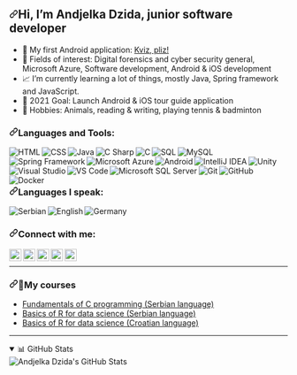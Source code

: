<h2><a id="user-content-im-andjelka-dzida-junior-software-developer" class="anchor" aria-hidden="true" href="#im-andjelka-dzida-junior-software-developer"><svg class="octicon octicon-link" viewBox="0 0 16 16" version="1.1" width="16" height="16" aria-hidden="true"><path fill-rule="evenodd" d="M7.775 3.275a.75.75 0 001.06 1.06l1.25-1.25a2 2 0 112.83 2.83l-2.5 2.5a2 2 0 01-2.83 0 .75.75 0 00-1.06 1.06 3.5 3.5 0 004.95 0l2.5-2.5a3.5 3.5 0 00-4.95-4.95l-1.25 1.25zm-4.69 9.64a2 2 0 010-2.83l2.5-2.5a2 2 0 012.83 0 .75.75 0 001.06-1.06 3.5 3.5 0 00-4.95 0l-2.5 2.5a3.5 3.5 0 004.95 4.95l1.25-1.25a.75.75 0 00-1.06-1.06l-1.25 1.25a2 2 0 01-2.83 0z"></path></svg></a>Hi, I’m Andjelka Dzida, junior software developer</h2>
<ul>
  <li style="unicode-bidi: isolate; font-variant-numeric: tabular-nums; text-transform: none; text-indent: 0px !important; text-align: start !important; text-align-last: start !important;"> 📱 My first Android application: <a href="https://play.google.com/store/apps/details?id=andjelka.kvizpliz" rel="nofollow" alt="Kviz, pliz">Kviz, pliz!</a></li>
  <li style="unicode-bidi: isolate; font-variant-numeric: tabular-nums; text-transform: none; text-indent: 0px !important; text-align: start !important; text-align-last: start !important;"> 👀 Fields of interest: Digital forensics and cyber security general, Microsoft Azure, Software development, Android & iOS development </li>
 <li style="unicode-bidi: isolate; font-variant-numeric: tabular-nums; text-transform: none; text-indent: 0px !important; text-align: start !important; text-align-last: start !important;"> 📈 I’m currently learning a lot of things, mostly Java, Spring framework and JavaScript. </li>
 <li style="unicode-bidi: isolate; font-variant-numeric: tabular-nums; text-transform: none; text-indent: 0px !important; text-align: start !important; text-align-last: start !important;"> 🚀 2021 Goal: Launch Android & iOS tour guide application</li> 
 <li style="unicode-bidi: isolate; font-variant-numeric: tabular-nums; text-transform: none; text-indent: 0px !important; text-align: start !important; text-align-last: start !important;"> 🏸 Hobbies: Animals, reading & writing, playing tennis & badminton</li>
</ul>

<h3><a id="user-content-languages-and-tools" class="anchor" aria-hidden="true" href="#languages-and-tools"><svg class="octicon octicon-link" viewBox="0 0 16 16" version="1.1" width="16" height="16" aria-hidden="true"><path fill-rule="evenodd" d="M7.775 3.275a.75.75 0 001.06 1.06l1.25-1.25a2 2 0 112.83 2.83l-2.5 2.5a2 2 0 01-2.83 0 .75.75 0 00-1.06 1.06 3.5 3.5 0 004.95 0l2.5-2.5a3.5 3.5 0 00-4.95-4.95l-1.25 1.25zm-4.69 9.64a2 2 0 010-2.83l2.5-2.5a2 2 0 012.83 0 .75.75 0 001.06-1.06 3.5 3.5 0 00-4.95 0l-2.5 2.5a3.5 3.5 0 004.95 4.95l1.25-1.25a.75.75 0 00-1.06-1.06l-1.25 1.25a2 2 0 01-2.83 0z"></path></svg></a>Languages and Tools:</h3>

<!--HTML-->
<img src="https://img.icons8.com/color/36/000000/html-5.png" align="left" alt="HTML"/>

<!--CSS-->
<img src="https://img.icons8.com/color/36/000000/css3.png" align="left" alt="CSS"/>

<!--Java-->
<img src="https://img.icons8.com/color/36/000000/java-coffee-cup-logo.png" align="left" alt="Java"/>

<!--C#-->
<img src="https://img.icons8.com/color/36/000000/c-sharp-logo.png" align="left" alt="C Sharp"/>

<!--C-->
<img src="https://img.icons8.com/color/36/000000/c-programming.png" align="left" alt="C"/>

<!--SQL-->
<img src="https://img.icons8.com/ios/36/000000/database.png" align="left" alt="SQL"/>

<!--MySQL-->
<img src="https://img.icons8.com/fluent/36/000000/mysql-logo.png" align="left" alt="MySQL"/>

<!--Spring-->
<img src="https://img.icons8.com/color/36/000000/spring-logo.png" align="left" alt="Spring Framework"/>

<!--Azure-->
<img src="https://img.icons8.com/color/36/000000/azure-1.png" align="left" alt="Microsoft Azure"/>

<!-- Android -->
<img src="https://img.icons8.com/color/36/000000/android-os.png" align="left" alt="Android"/>

<!--IntelliJ IDEA -->
<img src="https://img.icons8.com/color/36/000000/intellij-idea.png" align="left" alt="IntelliJ IDEA"/>

<!--Unity-->
<img src="https://img.icons8.com/ios-filled/36/000000/unity.png" align="left" alt="Unity"/>

<!--Visual Studio-->
<img src="https://img.icons8.com/fluent/36/000000/visual-studio-2019.png" align="left" alt="Visual Studio"/>

<!--VS Code-->
<img src="https://img.icons8.com/fluent/36/000000/visual-studio-code-2019.png" align="left" alt="VS Code"/>

<!--MS SQL Server-->
<img src="https://img.icons8.com/color/36/000000/microsoft-sql-server.png" align="left" alt="Microsoft SQL Server"/>

<!--Git-->
<img src="https://img.icons8.com/color/36/000000/git.png" align="left" alt="Git"/>

<!--GitHub-->
<img src="https://img.icons8.com/ios-glyphs/36/000000/github.png" align="left" alt="GitHub"/>

<!--Docker-->
<img src="https://img.icons8.com/color/36/000000/docker.png" align="left" alt="Docker"/><br>

<!--Languages I speak-->
<br><h3><a id="user-content-languages-I-speak" class="anchor" aria-hidden="true" href="#languages-I-speak"><svg class="octicon octicon-link" viewBox="0 0 16 16" version="1.1" width="16" height="16" aria-hidden="true"><path fill-rule="evenodd" d="M7.775 3.275a.75.75 0 001.06 1.06l1.25-1.25a2 2 0 112.83 2.83l-2.5 2.5a2 2 0 01-2.83 0 .75.75 0 00-1.06 1.06 3.5 3.5 0 004.95 0l2.5-2.5a3.5 3.5 0 00-4.95-4.95l-1.25 1.25zm-4.69 9.64a2 2 0 010-2.83l2.5-2.5a2 2 0 012.83 0 .75.75 0 001.06-1.06 3.5 3.5 0 00-4.95 0l-2.5 2.5a3.5 3.5 0 004.95 4.95l1.25-1.25a.75.75 0 00-1.06-1.06l-1.25 1.25a2 2 0 01-2.83 0z"></path></svg></a>Languages I speak:</h3>

<img src="https://img.icons8.com/color/36/000000/serbia.png" align="left" alt="Serbian"/>
<img src="https://img.icons8.com/color/36/000000/great-britain.png" align="left" alt="English"/>
<img src="https://img.icons8.com/color/36/000000/germany.png" align="left" alt="Germany"/>
<br>
<!-- Social networks -->
<h3><a id="user-content-connect-with-me" class="anchor" aria-hidden="true" href="#connect-with-me"><svg class="octicon octicon-link" viewBox="0 0 16 16" version="1.1" width="16" height="16" aria-hidden="true"><path fill-rule="evenodd" d="M7.775 3.275a.75.75 0 001.06 1.06l1.25-1.25a2 2 0 112.83 2.83l-2.5 2.5a2 2 0 01-2.83 0 .75.75 0 00-1.06 1.06 3.5 3.5 0 004.95 0l2.5-2.5a3.5 3.5 0 00-4.95-4.95l-1.25 1.25zm-4.69 9.64a2 2 0 010-2.83l2.5-2.5a2 2 0 012.83 0 .75.75 0 001.06-1.06 3.5 3.5 0 00-4.95 0l-2.5 2.5a3.5 3.5 0 004.95 4.95l1.25-1.25a.75.75 0 00-1.06-1.06l-1.25 1.25a2 2 0 01-2.83 0z"></path></svg></a>Connect with me:</h3>
<!-- Gmail -->
<a href="mailto:andjelkadzida@gmail.com" rel="nofollow">
<img align="left" width="22px" src="https://cdn.jsdelivr.net/npm/simple-icons@3.13.0/icons/gmail.svg" style="max-width:100%;">
</a>
<!-- Youtube -->
<a href="https://www.youtube.com/channel/UCJlG-Mad7yhU5BV40MCwQzQ" rel="nofollow">
<img align="left" alt="Andjelka Dzida YouTube" width="22px" src="https://camo.githubusercontent.com/6645c4c313a1f4f0032cd1c5e5fd0033417104a7a282fed4cafdca8ac2a1ab33/68747470733a2f2f63646e2e6a7364656c6976722e6e65742f6e706d2f73696d706c652d69636f6e734076332f69636f6e732f796f75747562652e737667" data-canonical-src="https://cdn.jsdelivr.net/npm/simple-icons@v3/icons/youtube.svg" style="max-width:100%;">
</a>
<!-- Facebook -->
<a href="https://www.facebook.com/andjelkadzida/" rel="nofollow"><img align="left" alt="Andjelka Dzida Facebook" width="22px" src="https://cdn.jsdelivr.net/npm/simple-icons@3.13.0/icons/facebook.svg" style="max-width:100%;"></a>
<!-- LinkedIn -->
<a href="https://linkedin.com/in/andjelkadzida" rel="nofollow"><img align="left" alt="Andjelka Dzida LinkedIn" width="22px" src="https://camo.githubusercontent.com/d659d2bac00c01b42bffbae84bdc121e828b8fecd5b4949ffa2575f5d9e4a371/68747470733a2f2f63646e2e6a7364656c6976722e6e65742f6e706d2f73696d706c652d69636f6e734076332f69636f6e732f6c696e6b6564696e2e737667" data-canonical-src="https://cdn.jsdelivr.net/npm/simple-icons@v3/icons/linkedin.svg" style="max-width:100%;"></a>
<!-- Instragram -->
<a href="https://instagram.com/andjelkadzida" rel="nofollow"><img align="left" alt="Andjelka Dzida Instagram" width="22px" src="https://camo.githubusercontent.com/c80f9763ed06d4ab9fbcc1a74b8b74cd95e4c7f82d3f1f70233994f236a0faeb/68747470733a2f2f63646e2e6a7364656c6976722e6e65742f6e706d2f73696d706c652d69636f6e734076332f69636f6e732f696e7374616772616d2e737667" data-canonical-src="https://cdn.jsdelivr.net/npm/simple-icons@v3/icons/instagram.svg" style="max-width:100%;"></a><br>

<!--Break-->
<hr>

<!--My Courses section-->
<h3>
<a id="user-content--my-courses" class="anchor" aria-hidden="true" href="#-my-courses">
<svg class="octicon octicon-link" viewBox="0 0 16 16" version="1.1" width="16" height="16" aria-hidden="true"><path fill-rule="evenodd" d="M7.775 3.275a.75.75 0 001.06 1.06l1.25-1.25a2 2 0 112.83 2.83l-2.5 2.5a2 2 0 01-2.83 0 .75.75 0 00-1.06 1.06 3.5 3.5 0 004.95 0l2.5-2.5a3.5 3.5 0 00-4.95-4.95l-1.25 1.25zm-4.69 9.64a2 2 0 010-2.83l2.5-2.5a2 2 0 012.83 0 .75.75 0 001.06-1.06 3.5 3.5 0 00-4.95 0l-2.5 2.5a3.5 3.5 0 004.95 4.95l1.25-1.25a.75.75 0 00-1.06-1.06l-1.25 1.25a2 2 0 01-2.83 0z"></path></svg></a><g-emoji class="g-emoji" alias="closed_book" fallback-src="https://github.githubassets.com/images/icons/emoji/unicode/1f4d5.png">📕</g-emoji>My courses
</h3>

<ul>
  <li><a href="https://www.thecampster.com/rs/onlajn-kurs/osnove-programskog-jezika-c-130" rel="nofollow">Fundamentals of C programming (Serbian language)</a></li>
  <li><a href="https://www.thecampster.com/rs/onlajn-kurs/programski-jezik-r-za-data-science-233" rel="nofollow">Basics of R for data science (Serbian language)</a></li>
  <li><a href="https://www.thecampster.com/hr/online-tecaj/programski-jezik-r-za-data-science-233" rel="nofollow">Basics of R for data science (Croatian language)</a></li>
</ul>
<hr>
<!--GitHub-->
<details open="">
  <summary>📊 GitHub Stats</summary>
  <a target="_blank" rel="noopener noreferrer"><img align="left" alt="Andjelka Dzida's GitHub Stats" src="https://github-stats-gzqz8dnmm-andjelkadzida.vercel.app/api?username=andjelkadzida&amp;show_icons=true&theme=github_dark&amp;hide_border=true;" style="max-width:100%;"></a>
</details>
